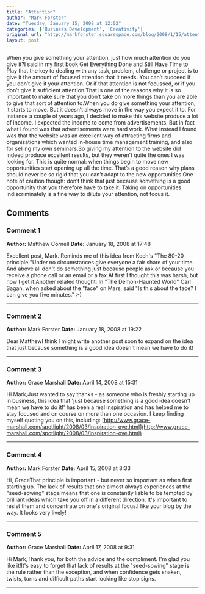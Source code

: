 ```yaml
---
title: "Attention"
author: "Mark Forster"
date: "Tuesday, January 15, 2008 at 12:02"
categories: ['Business Development', 'Creativity']
original_url: "http://markforster.squarespace.com/blog/2008/1/15/attention.html"
layout: post
---
```


When you give something your attention, just how much attention do you give it?I said in my first book Get Everything Done and Still Have Time to Play that the key to dealing with any task, problem, challenge or project is to give it the amount of focused attention that it needs. You can’t succeed if you don’t give it your attention. Or if that attention is not focussed, or if you don’t give it sufficient attention.That is one of the reasons why it is so important to make sure that you don’t take on more things than you are able to give that sort of attention to.When you do give something your attention, it starts to move. But it doesn’t always move in the way you expect it to. For instance a couple of years ago, I decided to make this website produce a lot of income. I expected the income to come from advertisements. But in fact what I found was that advertisements were hard work. What instead I found was that the website was an excellent way of attracting firms and organisations which wanted in-house time management training, and also for selling my own seminars.So giving my attention to the website did indeed produce excellent results, but they weren’t quite the ones I was looking for. This is quite normal: when things begin to move new opportunities start opening up all the time. That’s a good reason why plans should never be so rigid that you can’t adapt to the new opportunities.One note of caution though: don’t think that just because something is a good opportunity that you therefore have to take it. Taking on opportunities indiscriminately is a fine way to dilute your attention, not focus it.

## Comments

### Comment 1
**Author:** Matthew Cornell
**Date:** January 18, 2008 at 17:48

Excellent post, Mark. Reminds me of this idea from Koch's "The 80-20 principle:"Under no circumstances give everyone a fair share of your time. And above all don't do something just because people ask or because you receive a phone call or an email or a fax.At first I thought this was harsh, but now I get it.Another related thought: In "The Demon-Haunted World" Carl Sagan, when asked about the "face" on Mars, said "Is this about the face? I can give you five minutes." :-)

---

### Comment 2
**Author:** Mark Forster
**Date:** January 18, 2008 at 19:22

Dear MatthewI think I might write another post soon to expand on the idea that just because something is a good idea doesn't mean we have to do it!

---

### Comment 3
**Author:** Grace Marshall
**Date:** April 14, 2008 at 15:31

Hi Mark,Just wanted to say thanks - as someone who is freshly starting up in business, this idea that 'just because something is a good idea doesn't mean we have to do it!' has been a real inspiration and has helped me to stay focused and on course on more than one occasion. I keep finding myself quoting you on this, including: [http://www.grace-marshall.com/spotlight/2008/03/inspiration-ove.html](http://www.grace-marshall.com/spotlight/2008/03/inspiration-ove.html)

---

### Comment 4
**Author:** Mark Forster
**Date:** April 15, 2008 at 8:33

Hi, GraceThat principle is important - but never so important as when first starting up. The lack of results that one almost always experiences at the "seed-sowing" stage means that one is constantly liable to be tempted by brilliant ideas which take you off in a different direction. It's important to resist them and concentrate on one's original focus.I like your blog by the way. It looks very lively!

---

### Comment 5
**Author:** Grace Marshall
**Date:** April 17, 2008 at 9:31

Hi Mark,Thank you, for both the advice and the compliment. I'm glad you like it!It's easy to forget that lack of results at the "seed-sowing" stage is the rule rather than the exception, and when confidence gets shaken, twists, turns and difficult paths start looking like stop signs.

---
